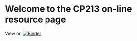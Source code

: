 # Welcome to the CP213 on-line resource page




View on [![Binder](https://mybinder.org/badge.svg)](https://mybinder.org/v2/gh/mjksill/CP213-online.git/master)



